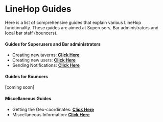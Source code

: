 # LineHop Guides

Here is a list of comprehensive guides that explain various LineHop functionality. These guides are aimed at Superusers, Bar administrators and local bar staff (bouncers).

#### Guides for Superusers and Bar administrators
- Creating new taverns: **[Click Here](https://github.com/linehop/guides/blob/master/Guides/creating-new-taverns.md)**
- Creating new users: **[Click Here](https://github.com/linehop/guides/blob/master/Guides/creating-new-users.md)**
- Sending Notifications: **[Click Here](https://github.com/linehop/guides/blob/master/Guides/notifications.md)**

#### Guides for Bouncers
[coming soon]

#### Miscellaneous Guides
- Getting the Geo-coordinates: **[Click Here](https://github.com/linehop/guides/blob/master/Guides/geo-coordinates.md)**
- Miscellaneous Information: **[Click Here](https://github.com/linehop/guides/blob/master/Guides/miscellaneous.md)**
